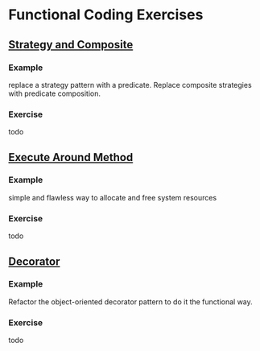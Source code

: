 # Functional Coding Exercises

## [Strategy and Composite](strategyComposite)

### Example
replace a strategy pattern with a predicate.  Replace composite strategies with predicate composition.

### Exercise
todo

## [Execute Around Method](executeAroundMethod)

### Example
simple and flawless way to allocate and free system resources

### Exercise 
todo

## [Decorator](decorator)

### Example
Refactor the object-oriented decorator pattern to do it the functional way.

### Exercise
todo
